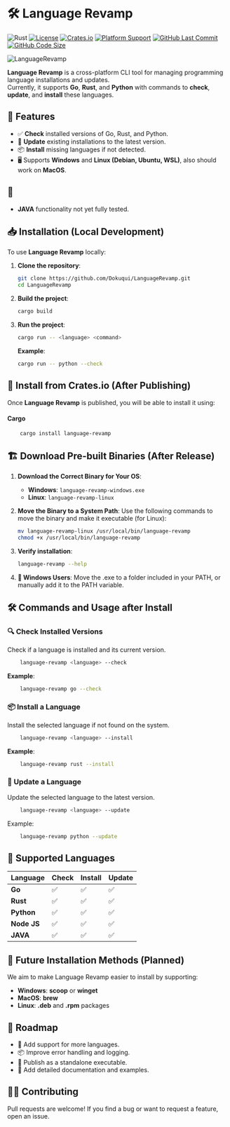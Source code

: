 # 🛠 Language Revamp

![Rust](https://img.shields.io/badge/Rust-1.56+-orange)
[![License](https://img.shields.io/badge/license-MIT-green.svg)](LICENSE)
[![Crates.io](https://img.shields.io/crates/v/LanguageRevamp.svg)](https://crates.io/crates/LanguageRevamp)
[![Platform Support](https://img.shields.io/badge/platforms-Windows%20%7C%20Linux%20%7C%20macOS-blueviolet)]()
[![GitHub Last Commit](https://img.shields.io/github/last-commit/Dokuqui/LanguageRevamp.svg)](https://github.com/Dokuqui/LanguageRevamp/commits/main)
[![GitHub Code Size](https://img.shields.io/github/languages/code-size/Dokuqui/LanguageRevamp)](https://github.com/Dokuqui/LanguageRevamp)

![LanguageRevamp](https://socialify.git.ci/Dokuqui/LanguageRevamp/image?description=1&font=Source+Code+Pro&forks=1&issues=1&language=1&name=1&owner=1&pattern=Floating+Cogs&pulls=1&stargazers=1&theme=Auto)

**Language Revamp** is a cross-platform CLI tool for managing programming language installations and updates.  
Currently, it supports **Go**, **Rust**, and **Python** with commands to **check**, **update**, and **install** these languages.

## 🚀 Features

- ✅ **Check** installed versions of Go, Rust, and Python.
- 🔄 **Update** existing installations to the latest version.
- 📦 **Install** missing languages if not detected.
- 🖥️ Supports **Windows** and **Linux (Debian, Ubuntu, WSL)**, also should work on **MacOS**.

## 🛑

- **JAVA** functionality not yet fully tested.

## 📥 Installation (Local Development)

To use **Language Revamp** locally:

1. **Clone the repository**:
   ```bash
   git clone https://github.com/Dokuqui/LanguageRevamp.git
   cd LanguageRevamp
   ```
2. **Build the project**:
    ```bash
   cargo build
    ```
3. **Run the project**:
    ```bash
   cargo run -- <language> <command>
    ```
   
    **Example**:
    ```bash
   cargo run -- python --check
    ```

## 🔧 Install from Crates.io (After Publishing)
Once **Language Revamp** is published, you will be able to install it using:

#### **Cargo**
```bash
    cargo install language-revamp
```

## 🏗️ Download Pre-built Binaries (After Release)

1. **Download the Correct Binary for Your OS**:
    - **Windows**: `language-revamp-windows.exe`
    - **Linux**: `language-revamp-linux`

2. **Move the Binary to a System Path**:
   Use the following commands to move the binary and make it executable (for Linux):

   ```bash
   mv language-revamp-linux /usr/local/bin/language-revamp
   chmod +x /usr/local/bin/language-revamp
   ```
   
3. **Verify installation**:
   ```bash
   language-revamp --help
   ```
   
4. **📌 Windows Users**:
   Move the .exe to a folder included in your PATH, or manually add it to the PATH variable.

🛠 Commands and Usage after Install
---------------------

### 🔍 Check Installed Versions

Check if a language is installed and its current version.
```bash
    language-revamp <language> --check
```

**Example**:
```bash
    language-revamp go --check
```

### 📦 Install a Language

Install the selected language if not found on the system.
```bash
    language-revamp <language> --install
```

**Example**:
```bash
    language-revamp rust --install
```

### 🔄 Update a Language

Update the selected language to the latest version.
```bash
    language-revamp <language> --update
```

Example:
```bash
    language-revamp python --update
```

🔧 Supported Languages
----------------------

| Language    | Check | Install | Update |
|-------------| --- | --- | --- |
| **Go**      | ✅ | ✅ | ✅ |
| **Rust**    | ✅ | ✅ | ✅ |
| **Python**  | ✅ | ✅ | ✅ |
| **Node JS** | ✅ | ✅ | ✅ |
| **JAVA**    | ✅ | ✅ | ✅ |

🚀 Future Installation Methods (Planned)
----------------------

We aim to make Language Revamp easier to install by supporting:

- **Windows**: **scoop** or **winget**
- **MacOS**: **brew**
- **Linux**: **.deb** and **.rpm** packages

📝 Roadmap
----------------------

- 📌 Add support for more languages.
- 📦 Improve error handling and logging.
- 🚀 Publish as a standalone executable.
- 📜 Add detailed documentation and examples.

👨‍💻 Contributing
----------------------
Pull requests are welcome! If you find a bug or want to request a feature, open an issue.
